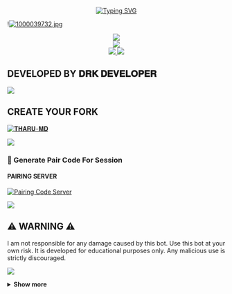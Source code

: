 <p align="center">
  <a href="https://git.io/typing-svg">
    <img src="https://readme-typing-svg.demolab.com?font=EB+Garamond&weight=800&size=28&duration=4000&pause=1000&random=false&width=435&lines=+𝐓𝐇𝐀𝐑𝐔-𝐌𝐃;WHATSAPP+☑️++BOT;DEVELOPED+BY+𝐃𝐑𝐊-𝐃𝐄𝐕𝐄𝐋𝐎𝐏𝐄𝐑" alt="Typing SVG" />
  </a>
</p>

!<a target="_blank" href="https://www.imgtr.net/en/LnJsCASUkzK6DmA"><img src="https://www.imgtr.net/ib/cyRQwDHMf3FAqJ1_1728004702.jpg" alt="1000039732.jpg"/></a>
<p align="center">
<a href="https://www.youtube.com/@DRK-TECH"><img src="https://img.shields.io/badge/YouTube-ff0000?style=for-the-badge&logo=youtube&logoColor=ff000000&link=https://youtube.com/@DRK-TECH" /><br>
<a href="https://whatsapp.com/channel/0029Vakp0UnICVfe3I2Fe72w"><img src="https://img.shields.io/badge/WhatsApp Channel-25D366?style=for-the-badge&logo=whatsapp&logoColor=white&link=https://whatsapp.com/channel/0029VaG9VfPKWEKk1rxTQD20" /><br>
<a href="https://t.me/+13472314632"><img src="https://img.shields.io/badge/Telegram-00FFFF?style=for-the-badge&logo=telegram&logoColor=white" />
<a><img src='https://i.imgur.com/LyHic3i.gif'/></a>

## DEVELOPED BY 𝐃𝐑𝐊 𝐃𝐄𝐕𝐄𝐋𝐎𝐏𝐄𝐑

<a><img src='https://i.imgur.com/LyHic3i.gif'/></a>


## CREATE YOUR FORK
<a href="https://github.com/DRKALPHA/THARU-MD/forks">
  <img title="𝐓𝐇𝐀𝐑𝐔-𝐌𝐃" src="https://img.shields.io/badge/FORK-𝐓𝐇𝐀𝐑𝐔-red?color=red&style=for-the-badge&logo=stackshare">
</a>

<a><img src='https://i.imgur.com/LyHic3i.gif'/></a>


### 🔐 Generate Pair Code For Session

#### PAIRING SERVER 
<a href="https://artistic-maribel-kavindudrk-a1dedeec.koyeb.app/" target="_blank">
  <img alt="Pairing Code Server " src="https://img.shields.io/badge/PAIRING CODE-green?style=for-the-badge&logo=opencv&logoColor=white"/>
</a>

<a><img src='https://i.imgur.com/LyHic3i.gif'/></a>


## ⚠️ WARNING ⚠️

I am not responsible for any damage caused by this bot. Use this bot at your own risk. It is developed for educational purposes only. Any malicious use is strictly discouraged.

<a><img src='https://i.imgur.com/LyHic3i.gif'/></a>


<details>
  <summary><strong>Show more</strong></summary>


<a><img src='https://i.imgur.com/LyHic3i.gif'/></a>


## 𝘿𝙚𝙫𝙚𝙡𝙤𝙥𝙚𝙧

  <img src="https://github.com/DRK-DEVELOPER.png" width="200" height="200" alt="DRK-DEVELOPER"/>
</a>
<p align="center"><strong>DRK-DEVELOPER</strong></p>

<a><img src='https://i.imgur.com/LyHic3i.gif'/></a>


<a><img src='https://i.imgur.com/LyHic3i.gif'/></a>


## DATABSE URL

```bash
postgresql://testbot_2m27_user:Az7LOxZBevfQ7qiZ2aKDwQ4325uumm4v@dpg-crngb4o8fa8c738fs4b0-a.oregon-postgres.render.com/testbot_2m27
